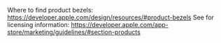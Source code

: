 Where to find product bezels: https://developer.apple.com/design/resources/#product-bezels
See for licensing information: https://developer.apple.com/app-store/marketing/guidelines/#section-products

